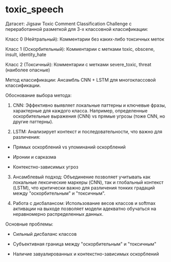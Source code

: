 # toxic_speech

Датасет: Jigsaw Toxic Comment Classification Challenge с переработанной разметкой для 3-х классовной классификации:

Класс 0 (Нейтральный): Комментарии без каких-либо токсичных меток

Класс 1 (Оскорбительный): Комментарии с метками toxic, obscene, insult, identity_hate

Класс 2 (Токсичный): Комментарии с метками severe_toxic, threat (наиболее опасные)

Метод классификации: Ансамбль CNN + LSTM для многоклассовой классификации.

Обоснование выбора метода:

1) CNN: Эффективно выявляет локальные паттерны и ключевые фразы, характерные для каждого класса. Например, определенные оскорбительные выражения (CNN) vs прямые угрозы (тоже CNN, но другие паттерны).

2) LSTM: Анализирует контекст и последовательности, что важно для различения:

- Прямых оскорблений vs упоминаний оскорблений

- Иронии и сарказма

- Контекстно-зависимых угроз

3) Ансамблевый подход: Объединение позволяет учитывать как локальные лексические маркеры (CNN), так и глобальный контекст (LSTM), что критически важно для различения тонких градаций между "оскорбительным" и "токсичным".

4) Работа с дисбалансом: Использование весов классов и softmax активации на выходе позволяет модели адекватно обучаться на неравномерно распределенных данных.

Основные проблемы:

- Сильный дисбаланс классов

- Субъективная граница между "оскорбительным" и "токсичным"

- Наличие завуалированных и контекстно-зависимых оскорблений
